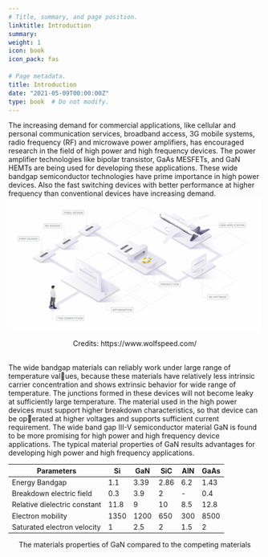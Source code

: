 ```yaml
---
# Title, summary, and page position.
linktitle: Introduction
summary: 
weight: 1
icon: book
icon_pack: fas

# Page metadata.
title: Introduction
date: "2021-05-09T00:00:00Z"
type: book  # Do not modify.
---
```

The increasing demand for commercial applications, like cellular and personal communication services, broadband access, 3G mobile systems, radio frequency (RF) and microwave power amplifiers, has encouraged research in the field of high power and high frequency devices. The power amplifier technologies like bipolar transistor, GaAs MESFETs, and
GaN HEMTs are being used for developing these applications. These wide bandgap semiconductor technologies have prime importance in high power devices. Also the fast switching devices with better performance at higher frequency than conventional devices have increasing demand.
![Intro](introcover.PNG)
 <center>Credits: https://www.wolfspeed.com/</center>

<br>

The wide bandgap materials can reliably work under large range of temperature values, because these materials have relatively less intrinsic carrier concentration and shows extrinsic behavior for wide range of temperature. The junctions formed in these devices will not become leaky at sufficiently large temperature. The material used in the high
power devices must support higher breakdown characteristics, so that device can be operated at higher voltages and supports sufficient current requirement. The wide band gap III-V semiconductor material GaN is found to be more promising for high power and high frequency device applications. The typical material properties of GaN results advantages for developing high power and high frequency applications.

| Parameters                   	| Si   	| GaN  	| SiC  	| AlN 	| GaAs 	|
|------------------------------	|------	|------	|------	|-----	|------	|
| Energy Bandgap               	| 1.1  	| 3.39 	| 2.86 	| 6.2 	| 1.43 	|
| Breakdown electric field     	| 0.3  	| 3.9  	| 2    	| -   	| 0.4  	|
| Relative dielectric constant 	| 11.8 	| 9    	| 10   	| 8.5 	| 12.8 	|
| Electron mobility            	| 1350 	| 1200 	| 650  	| 300 	| 8500 	|
| Saturated electron velocity  	| 1    	| 2.5  	| 2    	| 1.5 	| 2    	|

 <center> The materials properties of GaN compared to the competing materials</center>